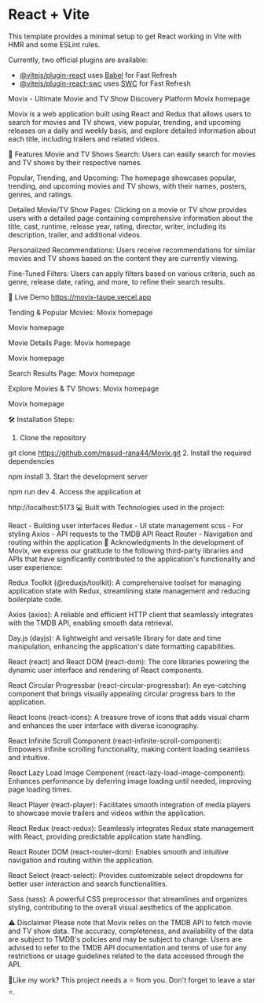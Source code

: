 # React + Vite

This template provides a minimal setup to get React working in Vite with HMR and some ESLint rules.

Currently, two official plugins are available:

- [@vitejs/plugin-react](https://github.com/vitejs/vite-plugin-react/blob/main/packages/plugin-react/README.md) uses [Babel](https://babeljs.io/) for Fast Refresh
- [@vitejs/plugin-react-swc](https://github.com/vitejs/vite-plugin-react-swc) uses [SWC](https://swc.rs/) for Fast Refresh


Movix - Ultimate Movie and TV Show Discovery Platform
Movix homepage

Movix is a web application built using React and Redux that allows users to search for movies and TV shows, view popular, trending, and upcoming releases on a daily and weekly basis, and explore detailed information about each title, including trailers and related videos.

📝 Features
Movie and TV Shows Search: Users can easily search for movies and TV shows by their respective names.

Popular, Trending, and Upcoming: The homepage showcases popular, trending, and upcoming movies and TV shows, with their names, posters, genres, and ratings.

Detailed Movie/TV Show Pages: Clicking on a movie or TV show provides users with a detailed page containing comprehensive information about the title, cast, runtime, release year, rating, director, writer, including its description, trailer, and additional videos.

Personalized Recommendations: Users receive recommendations for similar movies and TV shows based on the content they are currently viewing.

Fine-Tuned Filters: Users can apply filters based on various criteria, such as genre, release date, rating, and more, to refine their search results.

🚀 Live Demo
https://movix-taupe.vercel.app

Tending & Popular Movies:
Movix homepage

Movix homepage

Movie Details Page:
Movix homepage

Movix homepage

Search Results Page:
Movix homepage

Explore Movies & TV Shows:
Movix homepage

Movix homepage

🛠️ Installation Steps:
1. Clone the repository

git clone https://github.com/masud-rana44/Movix.git
2. Install the required dependencies

npm install
3. Start the development server

npm run dev
4. Access the application at

http://localhost:5173
💻 Built with
Technologies used in the project:

React - Building user interfaces
Redux - UI state management
scss - For styling
Axios - API requests to the TMDB API
React Router - Navigation and routing within the application
🙏 Acknowledgments
In the development of Movix, we express our gratitude to the following third-party libraries and APIs that have significantly contributed to the application's functionality and user experience:

Redux Toolkit (@reduxjs/toolkit): A comprehensive toolset for managing application state with Redux, streamlining state management and reducing boilerplate code.

Axios (axios): A reliable and efficient HTTP client that seamlessly integrates with the TMDB API, enabling smooth data retrieval.

Day.js (dayjs): A lightweight and versatile library for date and time manipulation, enhancing the application's date formatting capabilities.

React (react) and React DOM (react-dom): The core libraries powering the dynamic user interface and rendering of React components.

React Circular Progressbar (react-circular-progressbar): An eye-catching component that brings visually appealing circular progress bars to the application.

React Icons (react-icons): A treasure trove of icons that adds visual charm and enhances the user interface with diverse iconography.

React Infinite Scroll Component (react-infinite-scroll-component): Empowers infinite scrolling functionality, making content loading seamless and intuitive.

React Lazy Load Image Component (react-lazy-load-image-component): Enhances performance by deferring image loading until needed, improving page loading times.

React Player (react-player): Facilitates smooth integration of media players to showcase movie trailers and videos within the application.

React Redux (react-redux): Seamlessly integrates Redux state management with React, providing predictable application state handling.

React Router DOM (react-router-dom): Enables smooth and intuitive navigation and routing within the application.

React Select (react-select): Provides customizable select dropdowns for better user interaction and search functionalities.

Sass (sass): A powerful CSS preprocessor that streamlines and organizes styling, contributing to the overall visual aesthetics of the application.

⚠️ Disclaimer
Please note that Movix relies on the TMDB API to fetch movie and TV show data. The accuracy, completeness, and availability of the data are subject to TMDB's policies and may be subject to change. Users are advised to refer to the TMDB API documentation and terms of use for any restrictions or usage guidelines related to the data accessed through the API.

💖Like my work?
This project needs a ⭐️ from you. Don't forget to leave a star ⭐️.
